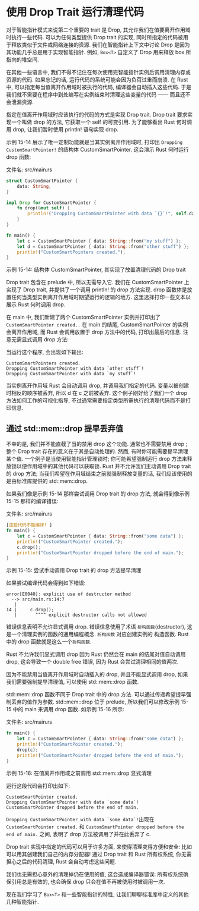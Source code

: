 # 使用 Drop Trait 运行清理代码

对于智能指针模式来说第二个重要的 trait 是 Drop, 其允许我们在值要离开作用域时执行一些代码.
可以为任何类型提供 Drop trait 的实现, 同时所指定的代码被用于释放类似于文件或网络连接的资源.
我们在智能指针上下文中讨论 Drop 是因为其功能几乎总是用于实现智能指针.
例如, `Box<T>` 自定义了 Drop 用来释放 box 所指向的堆空间.

在其他一些语言中, 我们不得不记住在每次使用完智能指针实例后调用清理内存或资源的代码.
如果忘记的话, 运行代码的系统可能会因为负荷过重而崩溃.
在 Rust 中, 可以指定每当值离开作用域时被执行的代码, 编译器会自动插入这些代码.
于是我们就不需要在程序中到处编写在实例结束时清理这些变量的代码 —— 而且还不会泄漏资源.

指定在值离开作用域时应该执行的代码的方式是实现 Drop trait.
Drop trait 要求实现一个叫做 drop 的方法, 它获取一个 self 的可变引用.
为了能够看出 Rust 何时调用 drop, 让我们暂时使用 println! 语句实现 drop.

示例 15-14 展示了唯一定制功能就是当其实例离开作用域时,
打印出 `Dropping CustomSmartPointer!` 的结构体 CustomSmartPointer.
这会演示 Rust 何时运行 drop 函数:

文件名: src/main.rs

```rust
struct CustomSmartPointer {
    data: String,
}

impl Drop for CustomSmartPointer {
    fn drop(&mut self) {
        println!("Dropping CustomSmartPointer with data `{}`!", self.data);
    }
}

fn main() {
    let c = CustomSmartPointer { data: String::from("my stuff") };
    let d = CustomSmartPointer { data: String::from("other stuff") };
    println!("CustomSmartPointers created.");
}
```

示例 15-14: 结构体 CustomSmartPointer, 其实现了放置清理代码的 Drop trait

Drop trait 包含在 prelude 中, 所以无需导入它. 我们在 CustomSmartPointer 上实现了 Drop trait,
并提供了一个调用 println! 的 drop 方法实现. drop 函数体是放置任何当类型实例离开作用域时期望运行的逻辑的地方.
这里选择打印一些文本以展示 Rust 何时调用 drop.

在 main 中, 我们新建了两个 CustomSmartPointer 实例并打印出了 `CustomSmartPointer created..` 在 main 的结尾,
CustomSmartPointer 的实例会离开作用域, 而 Rust 会调用放置于 drop 方法中的代码,
打印出最后的信息. 注意无需显式调用 drop 方法:

当运行这个程序, 会出现如下输出:

```log
CustomSmartPointers created.
Dropping CustomSmartPointer with data `other stuff`!
Dropping CustomSmartPointer with data `my stuff`!
```

当实例离开作用域 Rust 会自动调用 drop, 并调用我们指定的代码.
变量以被创建时相反的顺序被丢弃, 所以 d 在 c 之前被丢弃.
这个例子刚好给了我们一个 drop 方法如何工作的可视化指导, 不过通常需要指定类型所需执行的清理代码而不是打印信息.

## 通过 std::mem::drop 提早丢弃值

不幸的是, 我们并不能直截了当的禁用 drop 这个功能. 通常也不需要禁用 drop ;
整个 Drop trait 存在的意义在于其是自动处理的.
然而, 有时你可能需要提早清理某个值. 一个例子是当使用智能指针管理锁时;
你可能希望强制运行 drop 方法来释放锁以便作用域中的其他代码可以获取锁.
Rust 并不允许我们主动调用 Drop trait 的 drop 方法;
当我们希望在作用域结束之前就强制释放变量的话, 我们应该使用的是由标准库提供的 std::mem::drop.

如果我们像是示例 15-14 那样尝试调用 Drop trait 的 drop 方法, 就会得到像示例 15-15 那样的编译错误:

文件名: src/main.rs

```rust
[这些代码不能编译! ]
fn main() {
    let c = CustomSmartPointer { data: String::from("some data") };
    println!("CustomSmartPointer created.");
    c.drop();
    println!("CustomSmartPointer dropped before the end of main.");
}
```

示例 15-15: 尝试手动调用 Drop trait 的 drop 方法提早清理

如果尝试编译代码会得到如下错误:

```log
error[E0040]: explicit use of destructor method
  --> src/main.rs:14:7
   |
14 |     c.drop();
   |       ^^^^ explicit destructor calls not allowed
```

错误信息表明不允许显式调用 drop. 错误信息使用了术语 `析构函数`(destructor), 这是一个清理实例的函数的通用编程概念.
`析构函数` 对应创建实例的 构造函数. Rust 中的 drop 函数就是这么一个`析构函数`.

Rust 不允许我们显式调用 drop 因为 Rust 仍然会在 main 的结尾对值自动调用 drop,
这会导致一个 double free 错误, 因为 Rust 会尝试清理相同的值两次.

因为不能禁用当值离开作用域时自动插入的 drop, 并且不能显式调用 drop,
如果我们需要强制提早清理值, 可以使用 std::mem::drop 函数.

std::mem::drop 函数不同于 Drop trait 中的 drop 方法.
可以通过传递希望提早强制丢弃的值作为参数. std::mem::drop 位于 prelude,
所以我们可以修改示例 15-15 中的 main 来调用 drop 函数. 如示例 15-16 所示:

文件名: src/main.rs

```rust
fn main() {
    let c = CustomSmartPointer { data: String::from("some data") };
    println!("CustomSmartPointer created.");
    drop(c);
    println!("CustomSmartPointer dropped before the end of main.");
}
```

示例 15-16: 在值离开作用域之前调用 std::mem::drop 显式清理

运行这段代码会打印出如下:

```log
CustomSmartPointer created.
Dropping CustomSmartPointer with data `some data`!
CustomSmartPointer dropped before the end of main.
```

`` Dropping CustomSmartPointer with data `some data`! ``出现在
`CustomSmartPointer created.` 和 `CustomSmartPointer dropped before the end of main.` 之间,
表明了 drop 方法被调用了并在此丢弃了 c.

Drop trait 实现中指定的代码可以用于许多方面, 来使得清理变得方便和安全: 比如可以用其创建我们自己的内存分配器!
通过 Drop trait 和 Rust 所有权系统, 你无需担心之后的代码清理, Rust 会自动考虑这些问题.

我们也无需担心意外的清理掉仍在使用的值, 这会造成编译器错误:
所有权系统确保引用总是有效的, 也会确保 drop 只会在值不再被使用时被调用一次.

现在我们学习了 `Box<T>` 和一些智能指针的特性, 让我们聊聊标准库中定义的其他几种智能指针.
